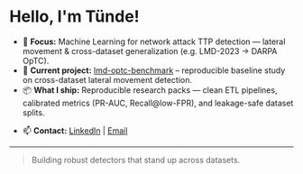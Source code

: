 # Hello, I'm Tünde! 

- 🔎 **Focus:** Machine Learning for network attack TTP detection — lateral movement & cross-dataset generalization (e.g. LMD-2023 → DARPA OpTC).  
- 📂 **Current project:** [lmd-optc-benchmark](https://github.com/Kaufrau/lmd-optc-benchmark) – reproducible baseline study on cross-dataset lateral movement detection.  
- 📦 **What I ship:** Reproducible research packs — clean ETL pipelines, calibrated metrics (PR-AUC, Recall@low-FPR), and leakage-safe dataset splits.  
<!-- - 🛠 **Toolchain:** Python, scikit-learn, Pandas, Docker, GitHub Actions CI, ELK stack (Sysmon/Windows logs).-->  
- 📫 **Contact:** [LinkedIn](https://www.linkedin.com/in/tunde-kaufman/) | [Email](mailto:kaufmantunde@gmail.com)  

---
> Building robust detectors that stand up across datasets.


<!--
**Kaufrau/Kaufrau** is a ✨ _special_ ✨ repository because its `README.md` (this file) appears on your GitHub profile.

Here are some ideas to get you started:

- 🔭 I’m currently working on ...
- 🌱 I’m currently learning ...
- 👯 I’m looking to collaborate on ...
- 🤔 I’m looking for help with ...
- 💬 Ask me about ...
- 📫 How to reach me: ...
- 😄 Pronouns: ...
- ⚡ Fun fact: ...
-->
